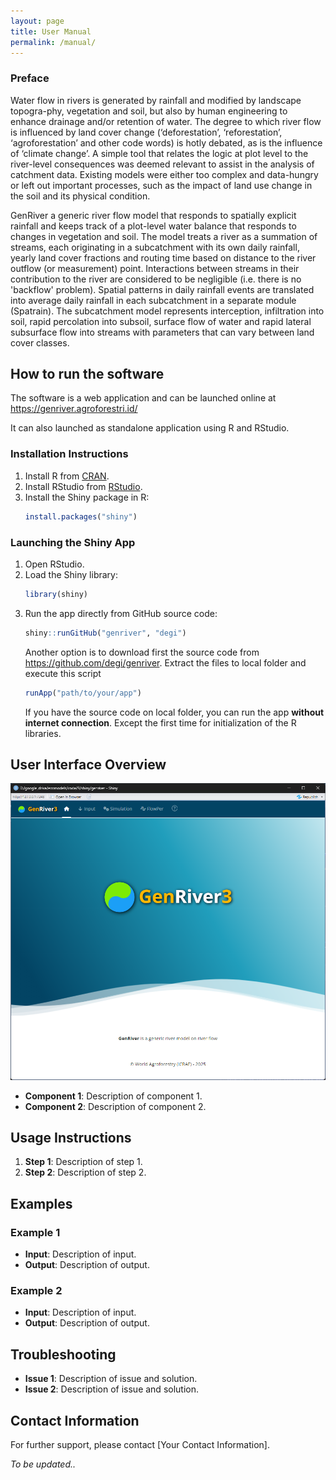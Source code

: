 ```yaml
---
layout: page
title: User Manual
permalink: /manual/
---
```


### Preface

Water flow in rivers is generated by rainfall and modified by landscape topogra-phy, vegetation and soil, but also by human engineering to enhance drainage and/or retention of water. The degree to which river flow is influenced by land cover change (‘deforestation’, ‘reforestation’, ‘agroforestation’ and other code words) is hotly debated, as is the influence of ‘climate change’. A simple tool that relates the logic at plot level to the river-level consequences was deemed relevant to assist in the analysis of catchment data. Existing models were either too complex and data-hungry or left out important processes, such as the impact of land use change in the soil and its physical condition.

GenRiver a generic river flow model that responds to spatially explicit rainfall and keeps track of a plot-level water balance that responds to changes in vegetation and soil. The model treats a river as a summation of streams, each originating in a subcatchment with its own daily rainfall, yearly land cover fractions and routing time based on distance to the river outflow (or measurement) point. Interactions between streams in their contribution to the river are considered to be negligible (i.e. there is no 'backflow' problem). Spatial patterns in daily rainfall events are translated into average daily rainfall in each subcatchment in a separate module (Spatrain). The subcatchment model represents interception, infiltration into soil, rapid percolation into subsoil, surface flow of water and rapid lateral subsurface flow into streams with parameters that can vary between land cover classes.

## How to run the software

The software is a web application and can be launched online at https://genriver.agroforestri.id/

It can also launched as standalone application using R and RStudio. 

### Installation Instructions
1. Install R from [CRAN](https://cran.r-project.org/).
2. Install RStudio from [RStudio](https://www.rstudio.com/products/rstudio/download/).
3. Install the Shiny package in R:
    ```R
    install.packages("shiny")
    ```

### Launching the Shiny App
1. Open RStudio.
2. Load the Shiny library:
    ```R
    library(shiny)
    ```
3. Run the app directly from GitHub source code:
    ```R
    shiny::runGitHub("genriver", "degi")
    ```
    Another option is to download first the source code from https://github.com/degi/genriver. Extract the files to local folder and execute this script 
    ```R
    runApp("path/to/your/app")
    ```
    If you have the source code on local folder, you can run the app **without internet connection**. Except the first time for initialization of the R libraries.

## User Interface Overview
![Screenshot of the app](images/home.png)
- **Component 1**: Description of component 1.
- **Component 2**: Description of component 2.

## Usage Instructions
1. **Step 1**: Description of step 1.
2. **Step 2**: Description of step 2.

## Examples
### Example 1
- **Input**: Description of input.
- **Output**: Description of output.

### Example 2
- **Input**: Description of input.
- **Output**: Description of output.

## Troubleshooting
- **Issue 1**: Description of issue and solution.
- **Issue 2**: Description of issue and solution.

## Contact Information
For further support, please contact [Your Contact Information].


*To be updated..*
